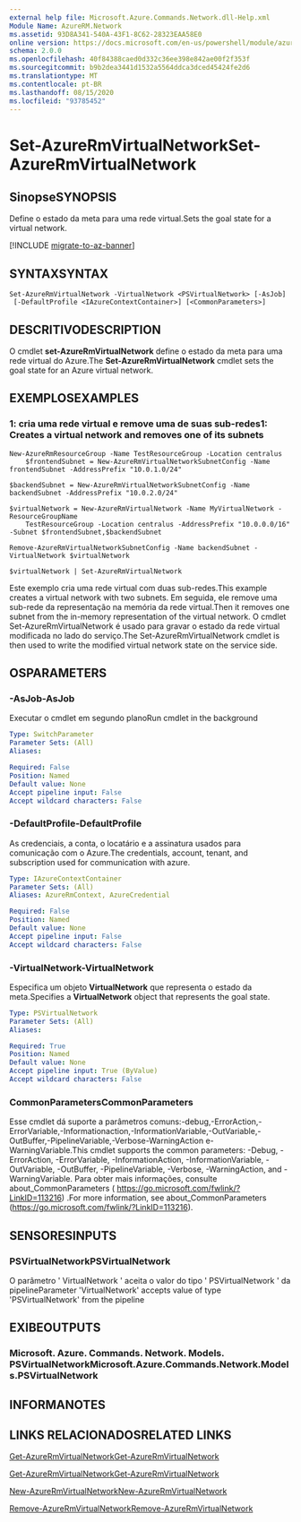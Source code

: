 ```yaml
---
external help file: Microsoft.Azure.Commands.Network.dll-Help.xml
Module Name: AzureRM.Network
ms.assetid: 93D8A341-540A-43F1-8C62-28323EAA58E0
online version: https://docs.microsoft.com/en-us/powershell/module/azurerm.network/set-azurermvirtualnetwork
schema: 2.0.0
ms.openlocfilehash: 40f84388caed0d332c36ee398e842ae00f2f353f
ms.sourcegitcommit: b9b2dea3441d1532a5564ddca3dced45424fe2d6
ms.translationtype: MT
ms.contentlocale: pt-BR
ms.lasthandoff: 08/15/2020
ms.locfileid: "93785452"
---
```

# <span data-ttu-id="afd99-101">Set-AzureRmVirtualNetwork</span><span class="sxs-lookup"><span data-stu-id="afd99-101">Set-AzureRmVirtualNetwork</span></span>

## <span data-ttu-id="afd99-102">Sinopse</span><span class="sxs-lookup"><span data-stu-id="afd99-102">SYNOPSIS</span></span>
<span data-ttu-id="afd99-103">Define o estado da meta para uma rede virtual.</span><span class="sxs-lookup"><span data-stu-id="afd99-103">Sets the goal state for a virtual network.</span></span>

[!INCLUDE [migrate-to-az-banner](../../includes/migrate-to-az-banner.md)]

## <span data-ttu-id="afd99-104">SYNTAX</span><span class="sxs-lookup"><span data-stu-id="afd99-104">SYNTAX</span></span>

```
Set-AzureRmVirtualNetwork -VirtualNetwork <PSVirtualNetwork> [-AsJob]
 [-DefaultProfile <IAzureContextContainer>] [<CommonParameters>]
```

## <span data-ttu-id="afd99-105">DESCRITIVO</span><span class="sxs-lookup"><span data-stu-id="afd99-105">DESCRIPTION</span></span>
<span data-ttu-id="afd99-106">O cmdlet **set-AzureRmVirtualNetwork** define o estado da meta para uma rede virtual do Azure.</span><span class="sxs-lookup"><span data-stu-id="afd99-106">The **Set-AzureRmVirtualNetwork** cmdlet sets the goal state for an Azure virtual network.</span></span>

## <span data-ttu-id="afd99-107">EXEMPLOS</span><span class="sxs-lookup"><span data-stu-id="afd99-107">EXAMPLES</span></span>

### <span data-ttu-id="afd99-108">1: cria uma rede virtual e remove uma de suas sub-redes</span><span class="sxs-lookup"><span data-stu-id="afd99-108">1: Creates a virtual network and removes one of its subnets</span></span>
```
New-AzureRmResourceGroup -Name TestResourceGroup -Location centralus
    $frontendSubnet = New-AzureRmVirtualNetworkSubnetConfig -Name frontendSubnet -AddressPrefix "10.0.1.0/24"

$backendSubnet = New-AzureRmVirtualNetworkSubnetConfig -Name backendSubnet -AddressPrefix "10.0.2.0/24"

$virtualNetwork = New-AzureRmVirtualNetwork -Name MyVirtualNetwork -ResourceGroupName 
    TestResourceGroup -Location centralus -AddressPrefix "10.0.0.0/16" -Subnet $frontendSubnet,$backendSubnet

Remove-AzureRmVirtualNetworkSubnetConfig -Name backendSubnet -VirtualNetwork $virtualNetwork

$virtualNetwork | Set-AzureRmVirtualNetwork
```

<span data-ttu-id="afd99-109">Este exemplo cria uma rede virtual com duas sub-redes.</span><span class="sxs-lookup"><span data-stu-id="afd99-109">This example creates a virtual network with two subnets.</span></span> <span data-ttu-id="afd99-110">Em seguida, ele remove uma sub-rede da representação na memória da rede virtual.</span><span class="sxs-lookup"><span data-stu-id="afd99-110">Then it removes one subnet from the in-memory representation of the virtual network.</span></span> <span data-ttu-id="afd99-111">O cmdlet Set-AzureRmVirtualNetwork é usado para gravar o estado da rede virtual modificada no lado do serviço.</span><span class="sxs-lookup"><span data-stu-id="afd99-111">The Set-AzureRmVirtualNetwork cmdlet is then used to write the modified virtual network state on the service side.</span></span>

## <span data-ttu-id="afd99-112">OS</span><span class="sxs-lookup"><span data-stu-id="afd99-112">PARAMETERS</span></span>

### <span data-ttu-id="afd99-113">-AsJob</span><span class="sxs-lookup"><span data-stu-id="afd99-113">-AsJob</span></span>
<span data-ttu-id="afd99-114">Executar o cmdlet em segundo plano</span><span class="sxs-lookup"><span data-stu-id="afd99-114">Run cmdlet in the background</span></span>

```yaml
Type: SwitchParameter
Parameter Sets: (All)
Aliases: 

Required: False
Position: Named
Default value: None
Accept pipeline input: False
Accept wildcard characters: False
```

### <span data-ttu-id="afd99-115">-DefaultProfile</span><span class="sxs-lookup"><span data-stu-id="afd99-115">-DefaultProfile</span></span>
<span data-ttu-id="afd99-116">As credenciais, a conta, o locatário e a assinatura usados para comunicação com o Azure.</span><span class="sxs-lookup"><span data-stu-id="afd99-116">The credentials, account, tenant, and subscription used for communication with azure.</span></span>

```yaml
Type: IAzureContextContainer
Parameter Sets: (All)
Aliases: AzureRmContext, AzureCredential

Required: False
Position: Named
Default value: None
Accept pipeline input: False
Accept wildcard characters: False
```

### <span data-ttu-id="afd99-117">-VirtualNetwork</span><span class="sxs-lookup"><span data-stu-id="afd99-117">-VirtualNetwork</span></span>
<span data-ttu-id="afd99-118">Especifica um objeto **VirtualNetwork** que representa o estado da meta.</span><span class="sxs-lookup"><span data-stu-id="afd99-118">Specifies a **VirtualNetwork** object that represents the goal state.</span></span>

```yaml
Type: PSVirtualNetwork
Parameter Sets: (All)
Aliases: 

Required: True
Position: Named
Default value: None
Accept pipeline input: True (ByValue)
Accept wildcard characters: False
```

### <span data-ttu-id="afd99-119">CommonParameters</span><span class="sxs-lookup"><span data-stu-id="afd99-119">CommonParameters</span></span>
<span data-ttu-id="afd99-120">Esse cmdlet dá suporte a parâmetros comuns:-debug,-ErrorAction,-ErrorVariable,-Informationaction,-InformationVariable,-OutVariable,-OutBuffer,-PipelineVariable,-Verbose-WarningAction e-WarningVariable.</span><span class="sxs-lookup"><span data-stu-id="afd99-120">This cmdlet supports the common parameters: -Debug, -ErrorAction, -ErrorVariable, -InformationAction, -InformationVariable, -OutVariable, -OutBuffer, -PipelineVariable, -Verbose, -WarningAction, and -WarningVariable.</span></span> <span data-ttu-id="afd99-121">Para obter mais informações, consulte about_CommonParameters ( https://go.microsoft.com/fwlink/?LinkID=113216) .</span><span class="sxs-lookup"><span data-stu-id="afd99-121">For more information, see about_CommonParameters (https://go.microsoft.com/fwlink/?LinkID=113216).</span></span>

## <span data-ttu-id="afd99-122">SENSORES</span><span class="sxs-lookup"><span data-stu-id="afd99-122">INPUTS</span></span>

### <span data-ttu-id="afd99-123">PSVirtualNetwork</span><span class="sxs-lookup"><span data-stu-id="afd99-123">PSVirtualNetwork</span></span>
<span data-ttu-id="afd99-124">O parâmetro ' VirtualNetwork ' aceita o valor do tipo ' PSVirtualNetwork ' da pipeline</span><span class="sxs-lookup"><span data-stu-id="afd99-124">Parameter 'VirtualNetwork' accepts value of type 'PSVirtualNetwork' from the pipeline</span></span>

## <span data-ttu-id="afd99-125">EXIBE</span><span class="sxs-lookup"><span data-stu-id="afd99-125">OUTPUTS</span></span>

### <span data-ttu-id="afd99-126">Microsoft. Azure. Commands. Network. Models. PSVirtualNetwork</span><span class="sxs-lookup"><span data-stu-id="afd99-126">Microsoft.Azure.Commands.Network.Models.PSVirtualNetwork</span></span>

## <span data-ttu-id="afd99-127">INFORMA</span><span class="sxs-lookup"><span data-stu-id="afd99-127">NOTES</span></span>

## <span data-ttu-id="afd99-128">LINKS RELACIONADOS</span><span class="sxs-lookup"><span data-stu-id="afd99-128">RELATED LINKS</span></span>

[<span data-ttu-id="afd99-129">Get-AzureRmVirtualNetwork</span><span class="sxs-lookup"><span data-stu-id="afd99-129">Get-AzureRmVirtualNetwork</span></span>](./Get-AzureRmVirtualNetwork.md)

[<span data-ttu-id="afd99-130">Get-AzureRmVirtualNetwork</span><span class="sxs-lookup"><span data-stu-id="afd99-130">Get-AzureRmVirtualNetwork</span></span>](./Get-AzureRmVirtualNetwork.md)

[<span data-ttu-id="afd99-131">New-AzureRmVirtualNetwork</span><span class="sxs-lookup"><span data-stu-id="afd99-131">New-AzureRmVirtualNetwork</span></span>](./New-AzureRmVirtualNetwork.md)

[<span data-ttu-id="afd99-132">Remove-AzureRmVirtualNetwork</span><span class="sxs-lookup"><span data-stu-id="afd99-132">Remove-AzureRmVirtualNetwork</span></span>](./Remove-AzureRmVirtualNetwork.md)


